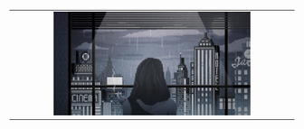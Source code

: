 <table border="0"><tr><td width="14%">
&nbsp;
</td><td width="72%">
<a href="https://willbinns.org"><img src="https://github.com/wbnns/wbnns/raw/master/future.gif"></a>
</td><td width="14%">
&nbsp;
</td></tr></table>
